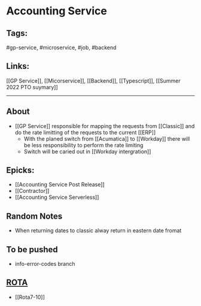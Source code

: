 # Accounting Service

## Tags:
#gp-service, #microservice, #job, #backend

## Links:
[[GP Service]], [[Micorservice]], [[Backend]], [[Typescript]], [[Summer 2022 PTO suymary]]

---

## About
- [[GP Service]] responsible for mapping the requests from [[Classic]] and do the rate limitting of the requests to the current [[ERP]]
	- With the planed switch from [[Acumatica]] to [[Workday]] there will be less responsibility to perform the rate limiting
	- Switch will be caried out in [[Workday intergration]]

## Epicks:
- [[Accounting Service Post Release]]
- [[Contractor]]
- [[Accounting Service Serverless]]

## Random Notes
- When returning dates to classic alway return in eastern date fromat

## To be pushed
- info-error-codes branch

## [ROTA](https://globalization-partners.atlassian.net/wiki/spaces/GPB/pages/2758803457/Rota+On-Call+support)
- [[Rota7-10]]